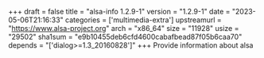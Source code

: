 +++
draft = false
title = "alsa-info 1.2.9-1"
version = "1.2.9-1"
date = "2023-05-06T21:16:33"
categories = ['multimedia-extra']
upstreamurl = "https://www.alsa-project.org"
arch = "x86_64"
size = "11928"
usize = "29502"
sha1sum = "e9b10455deb6cfd4600cabafbead87f05b6caa70"
depends = "['dialog>=1.3_20160828']"
+++
Provide information about alsa